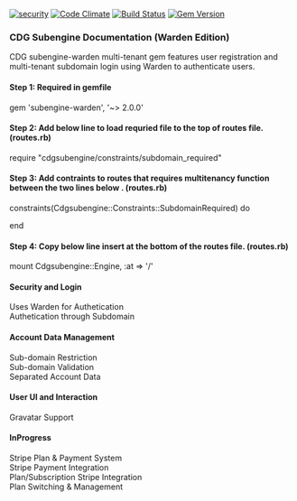 [![security](https://hakiri.io/github/CoastDigitalGroup/cdg-subengine-warden/master.svg)](https://hakiri.io/github/CoastDigitalGroup/cdg-subengine-warden/master)
[![Code Climate](https://codeclimate.com/github/CoastDigitalGroup/cdg-subengine-warden/badges/gpa.svg)](https://codeclimate.com/github/CoastDigitalGroup/cdg-subengine-warden)
[![Build Status](https://travis-ci.org/CoastDigitalGroup/cdg-subengine-warden.svg?branch=master)](https://travis-ci.org/CoastDigitalGroup/cdg-subengine-warden)
[![Gem Version](https://badge.fury.io/rb/subengine-warden.svg)](https://badge.fury.io/rb/subengine-warden)

### CDG Subengine Documentation (Warden Edition)
CDG subengine-warden multi-tenant gem features user registration and multi-tenant subdomain login using Warden to authenticate users.

#### Step 1: Required in gemfile
   gem 'subengine-warden', '~> 2.0.0'  

#### Step 2: Add below line to load requried file to the top of routes file. (routes.rb)
   require "cdgsubengine/constraints/subdomain_required"  

#### Step 3: Add contraints to routes that requires multitenancy function between the two lines below . (routes.rb)
   constraints(Cdgsubengine::Constraints::SubdomainRequired) do  

   end

#### Step 4: Copy below line insert at the bottom of the routes file. (routes.rb)
   mount Cdgsubengine::Engine, :at => '/'  

#### Security and Login
Uses Warden for Authetication  
Authetication through Subdomain  

#### Account Data Management
Sub-domain Restriction  
Sub-domain Validation  
Separated Account Data  

#### User UI and Interaction
Gravatar Support  

#### InProgress
Stripe Plan & Payment System  
Stripe Payment Integration  
Plan/Subscription Stripe Integration  
Plan Switching & Management  
  